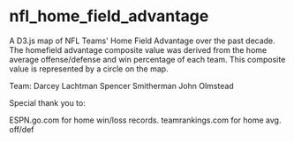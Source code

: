 nfl_home_field_advantage
========================

A D3.js map of NFL Teams' Home Field Advantage over the past decade. The homefield advantage composite value was derived from the home average offense/defense and win percentage of each team. This composite value is represented by a circle on the map.

Team:
Darcey Lachtman
Spencer Smitherman
John Olmstead

Special thank you to:

ESPN.go.com for home win/loss records.
teamrankings.com for home avg. off/def
